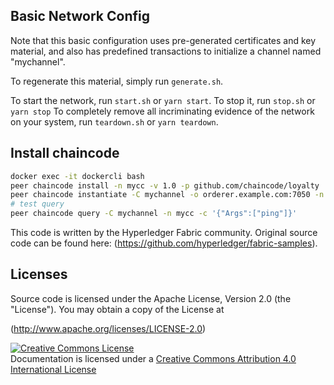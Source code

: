 ## Basic Network Config

Note that this basic configuration uses pre-generated certificates and
key material, and also has predefined transactions to initialize a
channel named "mychannel".

To regenerate this material, simply run `generate.sh`.

To start the network, run `start.sh` or `yarn start`.
To stop it, run `stop.sh` or `yarn stop`
To completely remove all incriminating evidence of the network
on your system, run `teardown.sh` or `yarn teardown`.

## Install chaincode

```bash
docker exec -it dockercli bash
peer chaincode install -n mycc -v 1.0 -p github.com/chaincode/loyalty
peer chaincode instantiate -C mychannel -o orderer.example.com:7050 -n mycc -v 1.0 -c '{"Args":[]}'
# test query
peer chaincode query -C mychannel -n mycc -c '{"Args":["ping"]}'
```

This code is written by the Hyperledger Fabric community. Original source code can be found here: (https://github.com/hyperledger/fabric-samples).

## Licenses

Source code is licensed under the Apache License, Version 2.0 (the "License"). You may obtain a copy of the License at

(http://www.apache.org/licenses/LICENSE-2.0)

<a rel="license" href="http://creativecommons.org/licenses/by/4.0/"><img alt="Creative Commons License" style="border-width:0" src="https://i.creativecommons.org/l/by/4.0/88x31.png" /></a><br />Documentation is licensed under a <a rel="license" href="http://creativecommons.org/licenses/by/4.0/">Creative Commons Attribution 4.0 International License</a>
